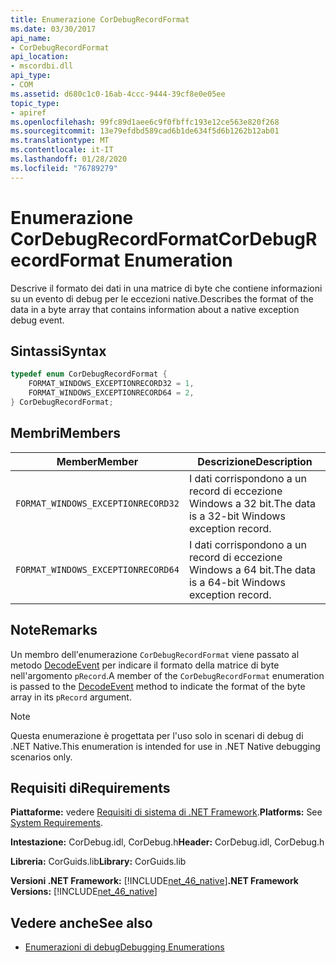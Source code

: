```yaml
---
title: Enumerazione CorDebugRecordFormat
ms.date: 03/30/2017
api_name:
- CorDebugRecordFormat
api_location:
- mscordbi.dll
api_type:
- COM
ms.assetid: d680c1c0-16ab-4ccc-9444-39cf8e0e05ee
topic_type:
- apiref
ms.openlocfilehash: 99fc89d1aee6c9f0fbffc193e12ce563e820f268
ms.sourcegitcommit: 13e79efdbd589cad6b1de634f5d6b1262b12ab01
ms.translationtype: MT
ms.contentlocale: it-IT
ms.lasthandoff: 01/28/2020
ms.locfileid: "76789279"
---
```

# <a name="cordebugrecordformat-enumeration"></a><span data-ttu-id="58b3c-102">Enumerazione CorDebugRecordFormat</span><span class="sxs-lookup"><span data-stu-id="58b3c-102">CorDebugRecordFormat Enumeration</span></span>
<span data-ttu-id="58b3c-103">Descrive il formato dei dati in una matrice di byte che contiene informazioni su un evento di debug per le eccezioni native.</span><span class="sxs-lookup"><span data-stu-id="58b3c-103">Describes the format of the data in a byte array that contains information about a native exception debug event.</span></span>  
  
## <a name="syntax"></a><span data-ttu-id="58b3c-104">Sintassi</span><span class="sxs-lookup"><span data-stu-id="58b3c-104">Syntax</span></span>  
  
```cpp  
typedef enum CorDebugRecordFormat {  
    FORMAT_WINDOWS_EXCEPTIONRECORD32 = 1,  
    FORMAT_WINDOWS_EXCEPTIONRECORD64 = 2,  
} CorDebugRecordFormat;  
```  
  
## <a name="members"></a><span data-ttu-id="58b3c-105">Membri</span><span class="sxs-lookup"><span data-stu-id="58b3c-105">Members</span></span>  
  
|<span data-ttu-id="58b3c-106">Member</span><span class="sxs-lookup"><span data-stu-id="58b3c-106">Member</span></span>|<span data-ttu-id="58b3c-107">Descrizione</span><span class="sxs-lookup"><span data-stu-id="58b3c-107">Description</span></span>|  
|------------|-----------------|  
|`FORMAT_WINDOWS_EXCEPTIONRECORD32`|<span data-ttu-id="58b3c-108">I dati corrispondono a un record di eccezione Windows a 32 bit.</span><span class="sxs-lookup"><span data-stu-id="58b3c-108">The data is a 32-bit Windows exception record.</span></span>|  
|`FORMAT_WINDOWS_EXCEPTIONRECORD64`|<span data-ttu-id="58b3c-109">I dati corrispondono a un record di eccezione Windows a 64 bit.</span><span class="sxs-lookup"><span data-stu-id="58b3c-109">The data is a 64-bit Windows exception record.</span></span>|  
  
## <a name="remarks"></a><span data-ttu-id="58b3c-110">Note</span><span class="sxs-lookup"><span data-stu-id="58b3c-110">Remarks</span></span>  
 <span data-ttu-id="58b3c-111">Un membro dell'enumerazione `CorDebugRecordFormat` viene passato al metodo [DecodeEvent](icordebugprocess6-decodeevent-method.md) per indicare il formato della matrice di byte nell'argomento `pRecord`.</span><span class="sxs-lookup"><span data-stu-id="58b3c-111">A member of the `CorDebugRecordFormat` enumeration is passed to the [DecodeEvent](icordebugprocess6-decodeevent-method.md) method to indicate the format of the byte array in its `pRecord` argument.</span></span>  
  
> [!NOTE]
> <span data-ttu-id="58b3c-112">Questa enumerazione è progettata per l'uso solo in scenari di debug di .NET Native.</span><span class="sxs-lookup"><span data-stu-id="58b3c-112">This enumeration is intended for use in .NET Native debugging scenarios only.</span></span>  
  
## <a name="requirements"></a><span data-ttu-id="58b3c-113">Requisiti di</span><span class="sxs-lookup"><span data-stu-id="58b3c-113">Requirements</span></span>  
 <span data-ttu-id="58b3c-114">**Piattaforme:** vedere [Requisiti di sistema di .NET Framework](../../../../docs/framework/get-started/system-requirements.md).</span><span class="sxs-lookup"><span data-stu-id="58b3c-114">**Platforms:** See [System Requirements](../../../../docs/framework/get-started/system-requirements.md).</span></span>  
  
 <span data-ttu-id="58b3c-115">**Intestazione:** CorDebug.idl, CorDebug.h</span><span class="sxs-lookup"><span data-stu-id="58b3c-115">**Header:** CorDebug.idl, CorDebug.h</span></span>  
  
 <span data-ttu-id="58b3c-116">**Libreria:** CorGuids.lib</span><span class="sxs-lookup"><span data-stu-id="58b3c-116">**Library:** CorGuids.lib</span></span>  
  
 <span data-ttu-id="58b3c-117">**Versioni .NET Framework:** [!INCLUDE[net_46_native](../../../../includes/net-46-native-md.md)]</span><span class="sxs-lookup"><span data-stu-id="58b3c-117">**.NET Framework Versions:** [!INCLUDE[net_46_native](../../../../includes/net-46-native-md.md)]</span></span>  
  
## <a name="see-also"></a><span data-ttu-id="58b3c-118">Vedere anche</span><span class="sxs-lookup"><span data-stu-id="58b3c-118">See also</span></span>

- [<span data-ttu-id="58b3c-119">Enumerazioni di debug</span><span class="sxs-lookup"><span data-stu-id="58b3c-119">Debugging Enumerations</span></span>](debugging-enumerations.md)
